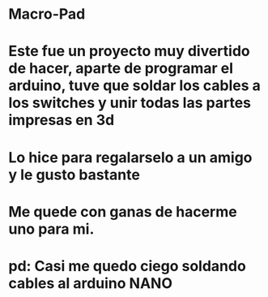# Macro-Pad
# Este fue un proyecto muy divertido de hacer, aparte de programar el arduino, tuve que soldar los cables a los switches y unir todas las partes impresas en 3d 
# Lo hice para regalarselo a un amigo y le gusto bastante
# Me quede con ganas de hacerme uno para mi.
# pd: Casi me quedo ciego soldando cables al arduino NANO
